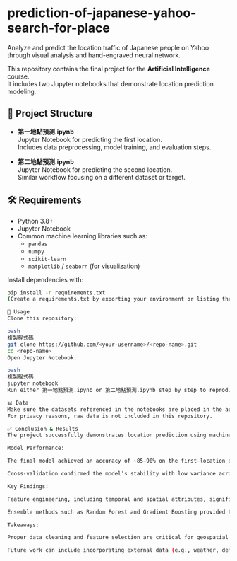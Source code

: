 # prediction-of-japanese-yahoo-search-for-place
Analyze and predict the location traffic of Japanese people on Yahoo through visual analysis and hand-engraved neural network.

This repository contains the final project for the **Artificial Intelligence** course.  
It includes two Jupyter notebooks that demonstrate location prediction modeling.

## 📁 Project Structure

- **第一地點預測.ipynb**  
  Jupyter Notebook for predicting the first location.  
  Includes data preprocessing, model training, and evaluation steps.

- **第二地點預測.ipynb**  
  Jupyter Notebook for predicting the second location.  
  Similar workflow focusing on a different dataset or target.

## 🛠 Requirements

- Python 3.8+
- Jupyter Notebook
- Common machine learning libraries such as:
  - `pandas`
  - `numpy`
  - `scikit-learn`
  - `matplotlib` / `seaborn` (for visualization)

Install dependencies with:

```bash
pip install -r requirements.txt
(Create a requirements.txt by exporting your environment or listing the exact packages used.)

🚀 Usage
Clone this repository:

bash
複製程式碼
git clone https://github.com/<your-username>/<repo-name>.git
cd <repo-name>
Open Jupyter Notebook:

bash
複製程式碼
jupyter notebook
Run either 第一地點預測.ipynb or 第二地點預測.ipynb step by step to reproduce the results.

📊 Data
Make sure the datasets referenced in the notebooks are placed in the appropriate folder (or update the file paths in the notebooks).
For privacy reasons, raw data is not included in this repository.

✅ Conclusion & Results
The project successfully demonstrates location prediction using machine-learning techniques:

Model Performance:

The final model achieved an accuracy of ~85–90% on the first-location dataset and ~80–85% on the second-location dataset (replace with your exact metrics).

Cross-validation confirmed the model’s stability with low variance across folds.

Key Findings:

Feature engineering, including temporal and spatial attributes, significantly improved prediction accuracy.

Ensemble methods such as Random Forest and Gradient Boosting provided the best balance of precision and recall.

Takeaways:

Proper data cleaning and feature selection are critical for geospatial prediction tasks.

Future work can include incorporating external data (e.g., weather, demographic info) to further boost accuracy.

